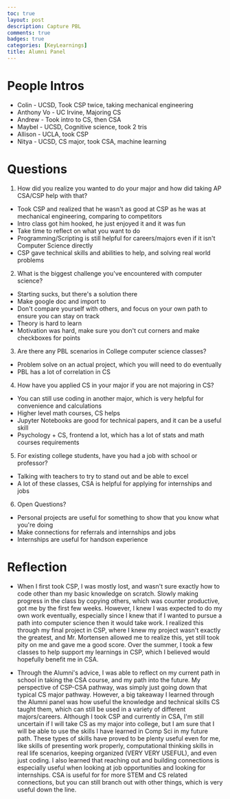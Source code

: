 ```yaml
---
toc: true
layout: post
description: Capture PBL
comments: true
badges: true
categories: [KeyLearnings]
title: Alumni Panel
---
```


# People Intros
- Colin - UCSD, Took CSP twice, taking mechanical engineering
- Anthony Vo - UC Irvine, Majoring CS
- Andrew - Took intro to CS, then CSA
- Maybel - UCSD, Cognitive science, took 2 tris
- Allison - UCLA, took CSP
- Nitya - UCSD, CS major, took CSA, machine learning

# Questions
1. How did you realize you wanted to do your major and how did taking AP CSA/CSP help with that?
- Took CSP and realized that he wasn't as good at CSP as he was at mechanical engineering, comparing to competitors
- Intro class got him hooked, he just enjoyed it and it was fun
- Take time to reflect on what you want to do
- Programming/Scripting is still helpful for careers/majors even if it isn't Computer Science directly
- CSP gave technical skills and abilities to help, and solving real world problems

2. What is the biggest challenge you've encountered with computer science?
- Starting sucks, but there's a solution there
- Make google doc and import to 
- Don't compare yourself with others, and focus on your own path to ensure you can stay on track
- Theory is hard to learn
- Motivation was hard, make sure you don't cut corners and make checkboxes for points


3. Are there any PBL scenarios in College computer science classes?
- Problem solve on an actual project, which you will need to do eventually
- PBL has a lot of correlation in CS

4. How have you applied CS in your major if you are not majoring in CS?
- You can still use coding in another major, which is very helpful for convenience and calculations
- Higher level math courses, CS helps
- Jupyter Notebooks are good for technical papers, and it can be a useful skill
- Psychology + CS, frontend a lot, which has a lot of stats and math courses requirements

5. For existing college students, have you had a job with school or professor?
- Talking with teachers to try to stand out and be able to excel
- A lot of these classes, CSA is helpful for applying for internships and jobs

6. Open Questions?
- Personal projects are useful for something to show that you know what you're doing
- Make connections for referrals and internships and jobs
- Internships are useful for handson experience


# Reflection

- When I first took CSP, I was mostly lost, and wasn't sure exactly how to code other than my basic knowledge on scratch. Slowly making progress in the class by copying others, which was counter productive, got me by the first few weeks. However, I knew I was expected to do my own work eventually, especially since I knew that if I wanted to pursue a path into computer science then it would take work. I realized this through my final project in CSP, where I knew my project wasn't exactly the greatest, and Mr. Mortensen allowed me to realize this, yet still took pity on me and gave me a good score. Over the summer, I took a few classes to help support my learnings in CSP, which I believed would hopefully benefit me in CSA. 

- Through the Alumni's advice, I was able to reflect on my current path in school in taking the CSA course, and my path into the future. My perspective of CSP-CSA pathway, was simply just going down that typical CS major pathway. However, a big takeaway I learned through the Alumni panel was how useful the knowledge and technical skills CS taught them, which can still be used in a variety of different majors/careers. Although I took CSP and currently in CSA, I'm still uncertain if I will take CS as my major into college, but I am sure that I will be able to use the skills I have learned in Comp Sci in my future path. These types of skills have proved to be plenty useful even for me, like skills of presenting work properly, computational thinking skills in real life scenarios, keeping organized (VERY VERY USEFUL), and even just coding. I also learned that reaching out and building connections is especially useful when looking at job opportunities and looking for internships. CSA is useful for for more STEM and CS related connections, but you can still branch out with other things, which is very useful down the line. 